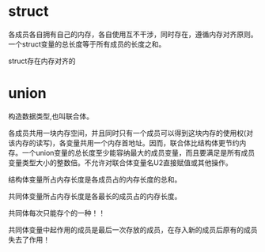 # struct

各成员各自拥有自己的内存，各自使用互不干涉，同时存在，遵循内存对齐原则。一个struct变量的总长度等于所有成员的长度之和。

struct存在内存对齐的

# union

构造数据类型,也叫联合体。

各成员共用一块内存空间，并且同时只有一个成员可以得到这块内存的使用权(对该内存的读写)，各变量共用一个内存首地址。因而，联合体比结构体更节约内存。一个union变量的总长度至少能容纳最大的成员变量，而且要满足是所有成员变量类型大小的整数倍。不允许对联合体变量名U2直接赋值或其他操作。



结构体变量所占内存长度是各成员占的内存长度的总和。

共同体变量所占内存长度是各最长的成员占的内存长度。

共同体每次只能存个的一种！！

共同体变量中起作用的成员是最后一次存放的成员，在存入新的成员后原有的成员失去了作用！



